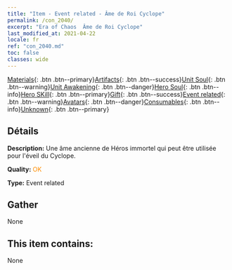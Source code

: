 ```yaml
---
title: "Item - Event related - Âme de Roi Cyclope"
permalink: /con_2040/
excerpt: "Era of Chaos  Âme de Roi Cyclope"
last_modified_at: 2021-04-22
locale: fr
ref: "con_2040.md"
toc: false
classes: wide
---
```

 [Materials](/ItemsFR/){: .btn .btn--primary}[Artifacts](/ItemsFR/Artifacts/){: .btn .btn--success}[Unit Soul](/ItemsFR/UnitSoul/){: .btn .btn--warning}[Unit Awakening](/ItemsFR/UnitAwakening/){: .btn .btn--danger}[Hero Soul](/ItemsFR/HeroSoul/){: .btn .btn--info}[Hero SKill](/ItemsFR/HeroSkill/){: .btn .btn--primary}[Gift](/ItemsFR/Gift/){: .btn .btn--success}[Event related](/ItemsFR/Events/){: .btn .btn--warning}[Avatars](/ItemsFR/Avatars/){: .btn .btn--danger}[Consumables](/ItemsFR/Consumables/){: .btn .btn--info}[Unknown](/ItemsFR/Unknown/){: .btn .btn--primary}

## Détails
 **Description:** Une âme ancienne de Héros immortel qui peut être utilisée pour l'éveil du Cyclope.

 **Quality:** <span style="color: #FF8C00">OK</span>

 **Type:** Event related

## Gather

  None

## This item contains:

  None

